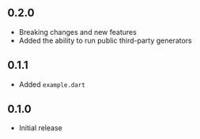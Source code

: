 ## 0.2.0

- Breaking changes and new features
- Added the ability to run public third-party generators

## 0.1.1

- Added `example.dart`


## 0.1.0

- Initial release

